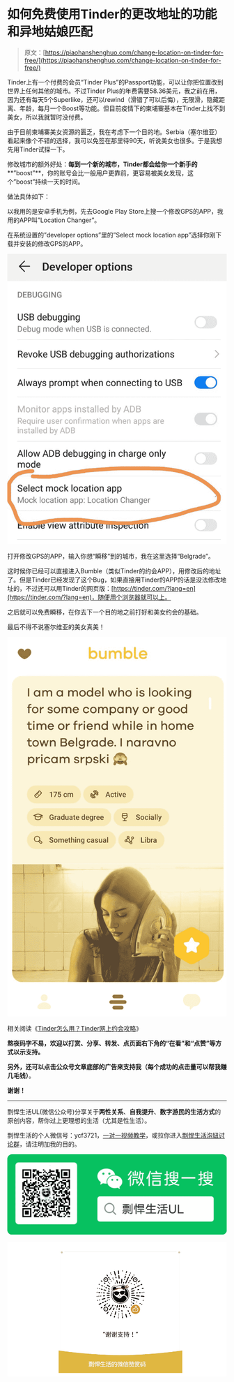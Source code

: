 # 如何免费使用Tinder的更改地址的功能和异地姑娘匹配

> 原文：[https://piaohanshenghuo.com/change-location-on-tinder-for-free/](https://piaohanshenghuo.com/change-location-on-tinder-for-free/)

Tinder上有一个付费的会员“Tinder Plus”的Passport功能，可以让你把位置改到世界上任何其他的城市。不过Tinder Plus的年费需要58.36美元，我之前在用，因为还有每天5个Superlike，还可以rewind（滑错了可以后悔），无限滑，隐藏距离、年龄，每月一个Boost等功能。但目前疫情下的柬埔寨基本在Tinder上找不到美女，所以我就暂时没付费。

由于目前柬埔寨美女资源的匮乏，我在考虑下一个目的地。Serbia（塞尔维亚）看起来像个不错的选择，我可以免签在那里待90天，听说美女也很多。于是我想先用Tinder试探一下。

修改城市的额外好处：**每到一个新的城市，****Tinder****都会给你一个新手的****”boost”**，你的账号会比一般用户更靠前，更容易被美女发现，这个”boost”持续一天的时间。

做法具体如下：

以我用的是安卓手机为例，先去Google Play Store上搜一个修改GPS的APP，我用的APP叫”Location Changer”。    ​

在系统设置的”developer options”里的”Select mock location app”选择你刚下载并安装的修改GPS的APP。

![](img/ae4411e89e966531b9d2cbce61515c11.png)



打开修改GPS的APP，输入你想“瞬移”到的城市，我在这里选择“Belgrade”。

这时候你已经可以直接进入Bumble（类似Tinder的约会APP），用修改后的地址了。但是Tinder已经发现了这个Bug，如果直接用Tinder的APP的话是没法修改地址的，不过还可以用Tinder的网页版：[https://tinder.com/?lang=en](https://tinder.com/?lang=en)，随便用个浏览器就可以上。

之后就可以免费瞬移，在你去下一个目的地之前打好和美女约会的基础。

最后不得不说塞尔维亚的美女真美！

![](img/b57671373b6669ffeec7b692591c2709.png)



相关阅读《[Tinder怎么用？Tinder网上约会攻略](https://piaohanshenghuo.com/tinder_guide/ "Tinder怎么用？Tinder网上约会攻略")》

**熬夜码字不易，欢迎以打赏、分享、转发、点页面右下角的“在看”和“点赞”等方式以示支持。**

**另外，还可以点击公众号文章底部的广告来支持我（每个成功的点击量可以帮我赚几毛钱）**。

**谢谢！**

* * *

剽悍生活UL(微信公众号)分享关于**两性关系**、**自我提升**、**数字游民的生活方式**的原创内容，帮你过上更理想的生活（尤其是性生活）。

剽悍生活的个人微信号：ycf3721，[一对一视频教学](https://piaohanshenghuo.com/1on1_coaching/)，或拉你进入[剽悍生活泡妞讨论群](https://piaohanshenghuo.com/ul-wechat-group/)，请注明加我的目的。

![](img/cd21a79bb7339e9feac101b7d8f24243.png)

![](img/48a213915b598d48c51d7cbc5ebeaa6c.png)